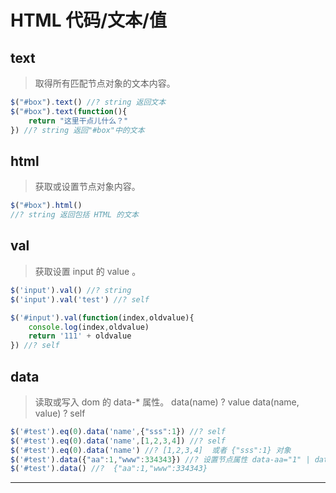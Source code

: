 # HTML 代码/文本/值

## text

> 取得所有匹配节点对象的文本内容。

```js
$("#box").text() //? string 返回文本
$("#box").text(function(){
    return "这里干点儿什么？"
}) //? string 返回"#box"中的文本 
```

## html

> 获取或设置节点对象内容。

```js
$("#box").html()
//? string 返回包括 HTML 的文本 
```

## val

> 获取设置 input 的 value 。

```js
$('input').val() //? string 
$('input').val('test') //? self 

$('#input').val(function(index,oldvalue){
    console.log(index,oldvalue)
    return '111' + oldvalue
}) //? self 
```

## data

> 读取或写入 dom 的 data-* 属性。 data(name) ? value data(name, value) ? self

```js
$('#test').eq(0).data('name',{"sss":1}) //? self
$('#test').eq(0).data('name',[1,2,3,4]) //? self 
$('#test').eq(0).data('name') //? [1,2,3,4]  或者 {"sss":1} 对象
$('#test').data({"aa":1,"www":334343}) //? 设置节点属性 data-aa="1" | data-www="334343"
$('#test').data() //?  {"aa":1,"www":334343} 
```

* * *